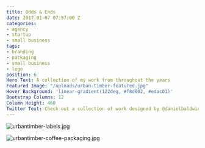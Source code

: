 ```yaml
---
title: Odds & Ends
date: 2017-01-07 07:57:00 Z
categories:
- agency
- startup
- small business
tags:
- branding
- packaging
- small business
- logo
position: 6
Hero Text: A collection of my work from throughout the years
Featured Image: "/uploads/urban-timber-featured.jpg"
Hover Background: 'linear-gradient(122deg, #f8d602, #edac01)'
Bootstrap Columns: 12
Column Height: 460
Twitter Text: Check out a collection of work designed by @danielbaldwinco on
---
```


![urbantimber-labels.jpg](/uploads/urbantimber-labels.jpg)

![urbantimber-coffee-packaging.jpg](/uploads/urbantimber-coffee-packaging.jpg)